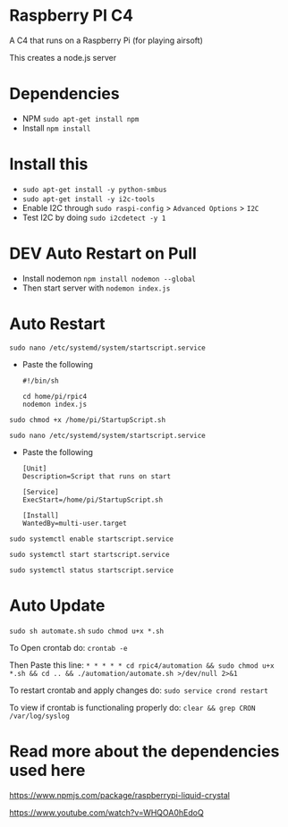 # Raspberry PI C4
A C4 that runs on a Raspberry Pi (for playing airsoft)

This creates a node.js server

# Dependencies
- NPM ```sudo apt-get install npm```
- Install ```npm install```


# Install this
- ```sudo apt-get install -y python-smbus```
- ```sudo apt-get install -y i2c-tools```
- Enable I2C through ```sudo raspi-config``` > ```Advanced Options``` > ```I2C```
- Test I2C by doing ```sudo i2cdetect -y 1```

# DEV Auto Restart on Pull
- Install nodemon ```npm install nodemon --global```
- Then start server with ```nodemon index.js```

# Auto Restart
 ```sudo nano /etc/systemd/system/startscript.service```

- Paste the following
    ```
    #!/bin/sh

    cd home/pi/rpic4
    nodemon index.js
    ```
```sudo chmod +x /home/pi/StartupScript.sh```

```sudo nano /etc/systemd/system/startscript.service```
- Paste the following
    ```
    [Unit]
    Description=Script that runs on start

    [Service]
    ExecStart=/home/pi/StartupScript.sh

    [Install]
    WantedBy=multi-user.target
    ```

```sudo systemctl enable startscript.service```

```sudo systemctl start startscript.service```

```sudo systemctl status startscript.service```


# Auto Update

```sudo sh automate.sh```
```sudo chmod u+x *.sh```

To Open crontab do: ```crontab -e```

Then Paste this line:
```* * * * * cd rpic4/automation && sudo chmod u+x *.sh && cd .. && ./automation/automate.sh >/dev/null 2>&1```

To restart crontab and apply changes do:
```sudo service crond restart```

To view if crontab is functionaling properly do: ```clear && grep CRON /var/log/syslog```

# Read more about the dependencies used here
https://www.npmjs.com/package/raspberrypi-liquid-crystal

https://www.youtube.com/watch?v=WHQOA0hEdoQ